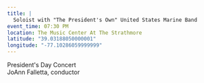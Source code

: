 ```yaml
---
title: |
  Soloist with "The President's Own" United States Marine Band
event_time: 07:30 PM
location: The Music Center At The Strathmore
latitude: "39.03188050000001"
longitude: "-77.10286059999999"
---
```

President's Day Concert<br>
JoAnn Falletta, conductor